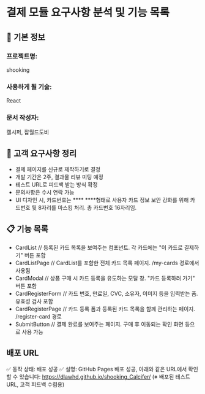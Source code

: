 # 결제 모듈 요구사항 분석 및 기능 목록

## 📌 기본 정보
### 프로젝트명: 
shooking

### 사용하게 될 기술: 
React

### 문서 작성자: 
캘시퍼, 잡월드도비

## 📝 고객 요구사항 정리
-  결제 페이지를 신규로 제작하기로 결정
-  개발 기간은 2주, 결과물 리뷰 미팅 예정
- 테스트 URL로 피드백 받는 방식 확정
-  문의사항은 수시 연락 가능
-  UI 디자인 시, 카드번호는 **** ****형태로 사용자 카드 정보 보안 강화를 위해 카드번호 뒷 8자리를 마스킹 처리. 총 카드번호 16자리임.

## 📋 기능 목록

- CardList	                  // 등록된 카드 목록을 보여주는 컴포넌트. 각 카드에는 "이 카드로 결제하기" 버튼 포함
- CardListPage               // CardList를 포함한 전체 카드 목록 페이지. /my-cards 경로에서 사용됨
- CardModal	                 // 상품 구매 시 카드 등록을 유도하는 모달 창. "카드 등록하러 가기" 버튼 포함  
- CardRegisterForm	          // 카드 번호, 만료일, CVC, 소유자, 이미지 등을 입력받는 폼. 유효성 검사 포함
- CardRegisterPage	          // 카드 등록 폼과 등록된 카드 목록을 함께 관리하는 페이지. /register-card 경로
- SubmitButton               // 결제 완료를 보여주는 페이지. 구매 후 이동되는 확인 화면 등으로 사용 가능


## 배포 URL
✅ 동작 상태: 배포 성공
✅ 설명:
GitHub Pages 배포 성공, 아래와 같은 URL에서 확인할 수 있습니다:
https://dlawhd.github.io/shooking_Calcifer/ (※ 배포된 테스트 URL, 고객 피드백 수렴용)
 
